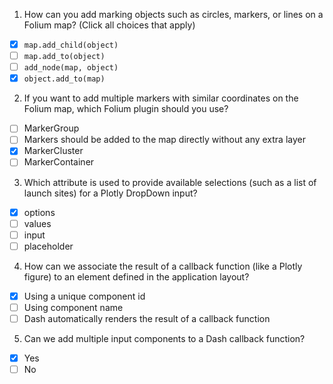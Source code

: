 1. How can you add marking objects such as circles, markers, or lines on a Folium map? (Click all choices that apply)

- [x] `map.add_child(object)`
- [ ] `map.add_to(object)`
- [ ] `add_node(map, object)`
- [x] `object.add_to(map)`

2. If you want to add multiple markers with similar coordinates on the Folium map, which Folium plugin should you use?

- [ ] MarkerGroup
- [ ] Markers should be added to the map directly without any extra layer
- [x] MarkerCluster
- [ ] MarkerContainer

3. Which attribute is used to provide available selections (such as a list of launch sites) for a Plotly DropDown input?

- [x] options
- [ ] values
- [ ] input
- [ ] placeholder

4. How can we associate the result of a callback function (like a Plotly figure) to an element defined in the application layout?

- [x] Using a unique component id
- [ ] Using component name
- [ ] Dash automatically renders the result of a callback function

5. Can we add multiple input components to a Dash callback function?

- [x] Yes
- [ ] No
